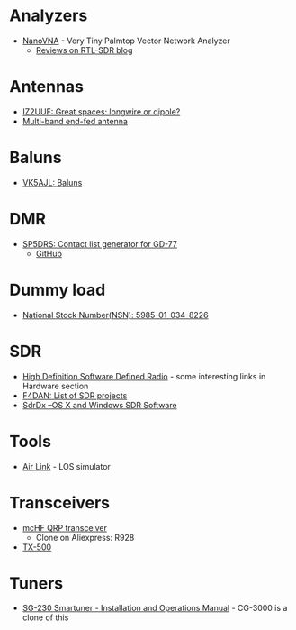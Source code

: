# Analyzers

* [NanoVNA](https://github.com/ttrftech/NanoVNA) - Very Tiny Palmtop Vector Network Analyzer
  * [Reviews on RTL-SDR blog](rtl-sdr.com/reviews-of-the-nanovna-an-ultra-low-cost-50-vector-network-analyzer/)

# Antennas

* [IZ2UUF: Great spaces: longwire or dipole?](http://www.iz2uuf.net/wp/index.php/2016/04/26/great-spaces-longwire-or-dipole/)
* [Multi-band end-fed antenna](https://www.nonstopsystems.com/radio/frank_radio_antenna_multiband_end-fed.htm)

# Baluns

* [VK5AJL: Baluns](http://vk5ajl.com/projects/baluns.php)

# DMR
* [SP5DRS: Contact list generator for GD-77](http://gd77.sp5drs.xyz/)
  * [GitHub](https://github.com/satanowski/cnt4gd77)

# Dummy load

* [National Stock Number(NSN): 5985-01-034-8226 ](http://www.webflis.us/webflis.aspx?NSN=5985-01-034-8226)

# SDR

* [High Definition Software	Defined Radio](http://www.hdsdr.de/hardware.html) - some interesting links in Hardware section
* [F4DAN: List of SDR projects](http://f4dan.free.fr/sdr_eng.html)
* [SdrDx –OS X and Windows SDR Software](http://fyngyrz.com/?p=915)

# Tools

* [Air Link](https://link.ui.com/#) - LOS simulator

# Transceivers

* [mcHF QRP transceiver](http://www.m0nka.co.uk/?page_id=740) 
  * Clone on Aliexpress: R928
* [TX-500](https://lab599.com/)

# Tuners

* [SG-230 Smartuner - Installation and Operations Manual](http://www.sgcworld.com/Publications/Manuals/230man.pdf) - CG-3000 is a clone of this

